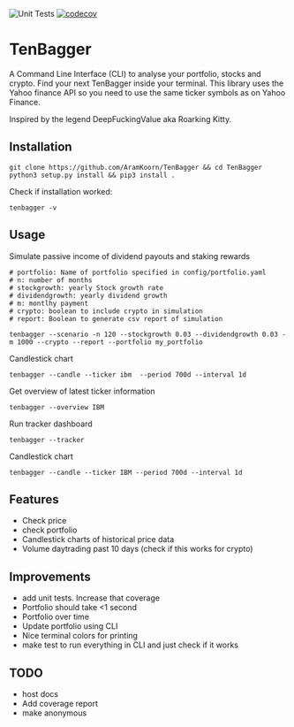 ![Unit Tests](https://github.com/AramKoorn/TenBagger/actions/workflows/test.yml/badge.svg)
[![codecov](https://codecov.io/gh/AramKoorn/TenBagger/branch/main/graph/badge.svg?token=O5F0TEQ0DY)](https://codecov.io/gh/AramKoorn/TenBagger)

# TenBagger
A Command Line Interface (CLI) to analyse your portfolio, stocks and crypto. Find your next TenBagger inside your terminal. This library uses the Yahoo finance API so you need to use the same ticker symbols as on Yahoo Finance.

Inspired by the legend DeepFuckingValue aka Roarking Kitty.

## Installation
```
git clone https://github.com/AramKoorn/TenBagger && cd TenBagger
python3 setup.py install && pip3 install .
```
Check if installation worked:
```
tenbagger -v
```

## Usage
Simulate passive income of dividend payouts and staking rewards

```
# portfolio: Name of portfolio specified in config/portfolio.yaml
# n: number of months
# stockgrowth: yearly Stock growth rate 
# dividendgrowth: yearly dividend growth
# m: montlhy payment
# crypto: boolean to include crypto in simulation
# report: Boolean to generate csv report of simulation

tenbagger --scenario -n 120 --stockgrowth 0.03 --dividendgrowth 0.03 -m 1000 --crypto --report --portfolio my_portfolio

```

Candlestick chart
```
tenbagger --candle --ticker ibm  --period 700d --interval 1d
```

Get overview of latest ticker information

```
tenbagger --overview IBM 
```

Run tracker dashboard
```
tenbagger --tracker
```

Candlestick chart 
```
tenbagger --candle --ticker IBM --period 700d --interval 1d
```

## Features
- Check price
- check portfolio
- Candlestick charts of historical price data
- Volume daytrading past 10 days (check if this works for crypto)

## Improvements
- add unit tests. Increase that coverage 
- Portfolio should take <1 second
- Portfolio over time
- Update portfolio using CLI
- Nice terminal colors for printing
- make test to run everything in CLI and just check if it works

## TODO
- host docs 
- Add coverage report 
- make anonymous
